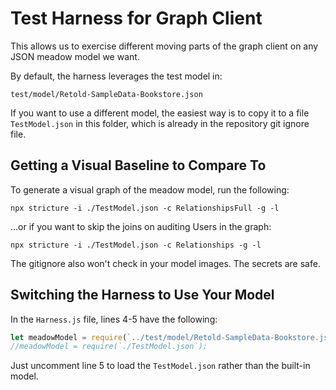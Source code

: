 # Test Harness for Graph Client

This allows us to exercise different moving parts of the graph client on any 
JSON meadow model we want.

By default, the harness leverages the test model in:

```
test/model/Retold-SampleData-Bookstore.json
```

If you want to use a different model, the easiest way is to copy it to a
file `TestModel.json` in this folder, which is already in the repository
git ignore file.

## Getting a Visual Baseline to Compare To

To generate a visual graph of the meadow model, run the following:

```shell
npx stricture -i ./TestModel.json -c RelationshipsFull -g -l
```

...or if you want to skip the joins on auditing Users in the graph:

```shell
npx stricture -i ./TestModel.json -c Relationships -g -l
```

The gitignore also won't check in your model images.  The secrets are safe.

## Switching the Harness to Use Your Model

In the `Harness.js` file, lines 4-5 have the following:

```javascript
let meadowModel = require(`../test/model/Retold-SampleData-Bookstore.json`);
//meadowModel = require(`./TestModel.json`);
```

Just uncomment line 5 to load the `TestModel.json` rather than the built-in
model.
